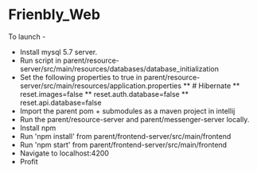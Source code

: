 # Frienbly_Web

To launch -

* Install mysql 5.7 server.
* Run script in parent/resource-server/src/main/resources/databases/database_initialization
* Set the following properties to true in parent/resource-server/src/main/resources/application.properties
** # Hibernate
** reset.images=false
** reset.auth.database=false
** reset.api.database=false
* Import the parent pom + submodules as a maven project in intellij
* Run the parent/resource-server and parent/messenger-server locally.
* Install npm
* Run 'npm install' from parent/frontend-server/src/main/frontend
* Run 'npm start' from parent/frontend-server/src/main/frontend
* Navigate to localhost:4200
* Profit
